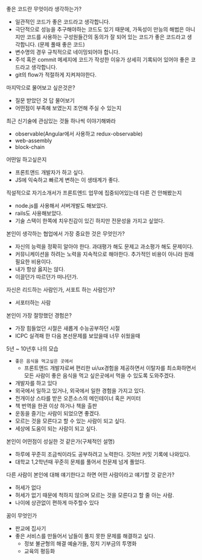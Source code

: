 좋은 코드란 무엇이라 생각하는가?
- 일관적인 코드가 좋은 코드라고 생각합니다.
- 극단적으로 성능을 추구해야하는 코드도 있기 때문에, 가독성이 만능의 해법은 아니지만 코드를 사용하는 구성원들간의 동의가 잘 되어 있는 코드가 좋은 코드라고 생각합니다. (문제 풀때 좋은 코드)
- 변수명의 경우 규칙적으로 네이밍되어야 합니다.
- 주석 혹은 commit 메세지에 코드가 작성한 이유가 상세히 기록되어 있어야 좋은 코드라고 생각합니다.
- git의 flow가 적절하게 지켜져야한다.

마지막으로 물어보고 싶은것은?
- 질문 받았던 것 답 물어보기
- 어떤점이 부족해 보였는지 조언해 주실 수 있는지

최근 신기술에 관심있는 것들 하나씩 이야기해봐라
- observable(Angular에서 사용하고 redux-observable)
- web-assembly
- block-chain

어떤일 하고싶은지
- 프론트앤드 개발자가 하고 싶다.
- JS에 익숙하고 빠르게 변하는 이 생태계가 좋다.

직설적으로 자기소개서가 프론트엔드 업무에 집중되어있는데 다른 건 안해봤는지
- node.js를 사용해서 서버개발도 해보았다.
- rails도 사용해보았다.
- 기술 스택이 한쪽에 치우친감이 있긴 하지만 전문성을 가지고 싶었다.

본인이 생각하는 협업에서 가장 중요한 것은 무엇인가?
- 자신의 능력을 정확히 알아야 한다. 과대평가 해도 문제고 과소평가 해도 문제이다.
- 커뮤니케이션을 하려는 노력을 지속적으로 해야한다. 추가적인 비용이 아니라 원래 필요한 비용이다.
- 내가 항상 옳지는 않다.
- 이끌던가 따르던가 떠나던가.

자신은 리드하는 사람인가, 서포트 하는 사람인가?
- 서포터하는 사람

본인이 가장 절망했던 경험은?
- 가장 힘들었던 시절은 새롭게 수능공부하던 시절
- ICPC 실격패 한 다음 본선문제를 보았을때 너무 쉬웠을때

5년 ~ 10년후 나의 모습
- `좋은 음식을 먹고싶은 곳에서`
  - 프론트앤드 개발자로써 편리한 ui/ux경험을 제공하면서 이탈자를 최소화하면서 모든 사람이 좋은 음식을 먹고 싶은곳에서 먹을 수 있도록 도와주겠다.
- 개발자를 하고 있다
- 외국에서 일하고 있거나, 외국에서 일한 경험을 가지고 있다.
- 천개이상 스타를 받은 오픈소스의 메인테이너 혹은 커미터
- 책 번역을 한권 이상 하거나 책을 출판
- 운동을 즐기는 사람이 되었으면 좋겠다.
- 모르는 것을 모른다고 할 수 있는 사람이 되고 싶다.
- 세상에 도움이 되는 사람이 되고 싶다.

본인이 어떤점이 성실한 것 같은가(구체적인 설명)

- 하루에 꾸준히 조금씩이라도 공부하려고 노력한다. 깃허브 커밋 기록에 나와있다.
- 대학교 1,2학년때 꾸준히 문제를 풀어서 천문제 넘게 풀었다.

다른 사람이 본인에 대해 얘기한다고 하면 어떤 사람이라고 얘기할 것 같은가?

- 허세가 없다
- 허세가 없기 때문에 척하지 않으며 모르는 것을 모른다고 할 줄 아는 사람.
- 나이에 상관없이 편하게 마주할수 있다

꿈이 무엇인가
- 판교에 집사기
- 좋은 서비스를 만들어서 남들이 풀지 못한 문제를 해결하고 싶다.
  - 정보 불균형의 해결 예술가들, 정치 기부금의 투명화
  - 교육의 평등화
